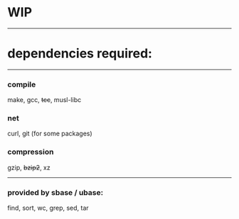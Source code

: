 # WIP
--------

# dependencies required:
------------

### compile
make, gcc, ~~tcc~~, musl-libc

### net
curl, git (for some packages)

### compression
gzip, ~~bzip2~~, xz

-------------

### provided by sbase / ubase:
find, sort, wc, grep, sed, tar
